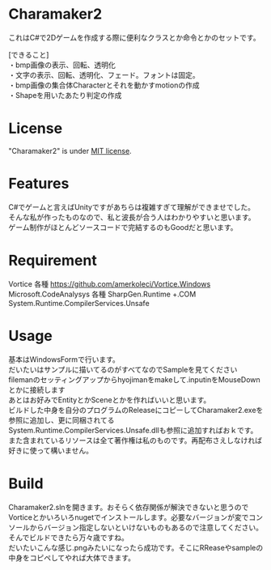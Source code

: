 # Charamaker2

これはC#で2Dゲームを作成する際に便利なクラスとか命令とかのセットです。

[できること]<br>
・bmp画像の表示、回転、透明化<br>
・文字の表示、回転、透明化、フェード。フォントは固定。<br>
・bmp画像の集合体Characterとそれを動かすmotionの作成<br>
・Shapeを用いたあたり判定の作成<br>

# License
 
"Charamaker2" is under [MIT license](https://en.wikipedia.org/wiki/MIT_License).
# Features
C#でゲームと言えばUnityですがあちらは複雑すぎて理解ができませでした。<br>
そんな私が作ったものなので、私と波長が合う人はわかりやすいと思います。<br>
ゲーム制作がほとんどソースコードで完結するのもGoodだと思います。

# Requirement
Vortice 各種
https://github.com/amerkoleci/Vortice.Windows
Microsoft.CodeAnalysys 各種
SharpGen.Runtime +.COM
System.Runtime.CompilerServices.Unsafe 
# Usage

基本はWindowsFormで行います。<br>
だいたいはサンプルに描いてるのがすべてなのでSampleを見てください<br>
filemanのセッティングアップからhyojimanをmakeして.inputinをMouseDownとかに接続します<br>
あとはお好みでEntityとかSceneとかを作ればいいと思います。<br>
ビルドした中身を自分のプログラムのReleaseにコピーしてCharamaker2.exeを参照に追加し、更に同梱されてるSystem.Runtime.CompilerServices.Unsafe.dllも参照に追加すればおｋです。<br>
また含まれているリソースは全て著作権は私のものです。再配布さえしなければ好きに使って構いません。

# Build

Charamaker2.slnを開きます。おそらく依存関係が解決できないと思うのでVorticeとかいろいろnugetでインストールします。必要なバージョンが変でコンソールからバージョン指定しないといけないものもあるので注意してください。そんでビルドできたら万々歳ですね。<br>
だいたいこんな感じ.pngみたいになったら成功です。そこにRReaseやsampleの中身をコピペしてやれば大体できます。
